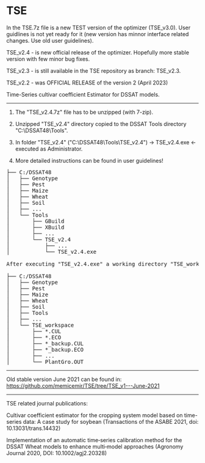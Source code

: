 # TSE

In the TSE.7z file is a new TEST version of the optimizer (TSE_v3.0). User guidlines is not yet ready for it (new version has minnor interface related changes. Use old user guidelines).


TSE_v2.4 - is new official release of the optimizer. Hopefully more stable version with few minor bug fixes.

TSE_v2.3 - is still available in the TSE repository as branch: TSE_v2.3.

TSE_v2.2 - was OFFICIAL RELEASE of the version 2 (April 2023)

Time-Series cultivar coefficient Estimator for DSSAT models.

------------------------------------------------------------------------------------------------------------
1. The "TSE_v2.4.7z" file has to be unzipped (with 7-zip). 

2. Unzipped "TSE_v2.4" directory copied to the DSSAT Tools directory "C:\DSSAT48\Tools".

3. In folder "TSE_v2.4" ("C:\DSSAT48\Tools\TSE_v2.4")  -> TSE_v2.4.exe <- executed as Administrator.

4. More detailed instructions can be found in user guidelines!

<pre>
├── C:/DSSAT48
│   ├── Genotype
│   ├── Pest
│   ├── Maize
│   ├── Wheat
│   ├── Soil
│   ├── ...	
│   └── Tools
│       ├── GBuild
│       ├── XBuild
│       ├── ...
│       └── TSE_v2.4
│           ├── ...
│           └── TSE_v2.4.exe	

After executing "TSE_v2.4.exe" a working directory "TSE_workspace" is created where optimization is conducted and optimization output files saved:

├── C:/DSSAT48
│   ├── Genotype
│   ├── Pest
│   ├── Maize
│   ├── Wheat
│   ├── Soil
│   ├── Tools	
│   ├── ...	
│   └── TSE_workspace
│       ├── *.CUL
│       ├── *.ECO
│       ├── *_backup.CUL	
│       ├── *_backup.ECO
│       ├── ...	
│       └── PlantGro.OUT
</pre>
------------------------------------------------------------------------------------------------------------

Old stable version June 2021 can be found in: https://github.com/memicemir/TSE/tree/TSE_v1---June-2021

------------------------------------------------------------------------------------------------------------

TSE related journal publications:

Cultivar coefficient estimator for the cropping system model based on time-series data: A case study for soybean (Transactions of the ASABE 2021, doi: 10.13031/trans.14432)

Implementation of an automatic time‐series calibration method for the DSSAT Wheat models to enhance multi‐model approaches (Agronomy Journal 2020, DOI: 10.1002/agj2.20328)
